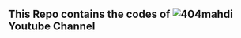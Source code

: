 ## This Repo contains the codes of ![404mahdi](https://www.youtube.com/channel/UCBZCSlZ16MUHG510sNfdtCg) Youtube Channel